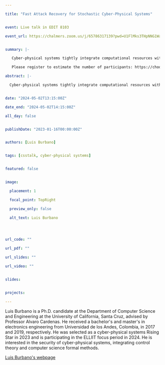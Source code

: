 ```yaml
---

title: "Fast Attack Recovery for Stochastic Cyber-Physical Systems"


event: Live talk in EDIT 8103

event_url: https://chalmers.zoom.us/j/65786317139?pwd=U1FlMks3THpNNG1WaFRJNkJxQXdBQT09


summary: |-

   Cyber-physical systems tightly integrate computational resources with physical processes through sensing and actuating, widely penetrating various safety-critical domains, such as autonomous driving, medical monitoring, and industrial control. Unfortunately, they are susceptible to assorted attacks that can result in injuries or physical damage soon after the system is compromised. Consequently, we require mechanisms that swiftly recover their physical states, redirecting a compromised system to desired states to mitigate hazardous situations that can result from attacks. However, existing recovery studies have overlooked stochastic uncertainties that can be unbounded, making a recovery infeasible or invalidating safety and real-time guarantees. In this talk, I will present a novel recovery approach that achieves the highest probability of steering the physical states of systems with stochastic uncertainties to a target set rapidly or within a given time. Finally, I will demonstrate the practicality of our solution through the implementation in multiple use cases encompassing both linear and nonlinear dynamics, including robotic vehicles, drones, and vehicles in high-fidelity simulators.

   Please register to estimate the number of participants: https://choodle.portal.chalmers.se/vrTGzokQy6JAUsfp

abstract: |-

  Cyber-physical systems tightly integrate computational resources with physical processes through sensing and actuating, widely penetrating various safety-critical domains, such as autonomous driving, medical monitoring, and industrial control. Unfortunately, they are susceptible to assorted attacks that can result in injuries or physical damage soon after the system is compromised. Consequently, we require mechanisms that swiftly recover their physical states, redirecting a compromised system to desired states to mitigate hazardous situations that can result from attacks. However, existing recovery studies have overlooked stochastic uncertainties that can be unbounded, making a recovery infeasible or invalidating safety and real-time guarantees. In this talk, I will present a novel recovery approach that achieves the highest probability of steering the physical states of systems with stochastic uncertainties to a target set rapidly or within a given time. Finally, I will demonstrate the practicality of our solution through the implementation in multiple use cases encompassing both linear and nonlinear dynamics, including robotic vehicles, drones, and vehicles in high-fidelity simulators.


date: "2024-05-02T13:15:00Z"

date_end: "2024-05-02T14:15:00Z"

all_day: false


publishDate: "2023-01-16T00:00:00Z"


authors: [Luis Burbano]


tags: [csstalk, cyber-physical systems]


featured: false


image:

  placement: 1

  focal_point: TopRight

  preview_only: false

  alt_text: Luis Burbano




url_code: ""

url_pdf: ""

url_slides: ""

url_video: ""


slides:


projects:

---
```




Luis Burbano is a Ph.D. candidate at the Department of Computer Science and Engineering at the University of California, Santa Cruz, advised by Professor Alvaro Cardenas. He received a bachelor's and master's in electronics engineering from Universidad de los Andes, Colombia, in 2017 and 2019, respectively. He was selected as a cyber-physical systems Rising Star in 2023 and is participating in the ELLIIT focus period in 2024. He is interested in the security of cyber-physical systems, integrating control theory and computer science formal methods.


[Luis Burbano's webpage](https://scholar.google.com/citations?user=eP8yVEoAAAAJ&hl=en&authuser=1)

